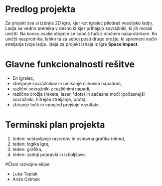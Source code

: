 # Predlog projekta
Za projekt sva si izbrala 2D igro, kjer kot igralec pilotiraš vesoljsko 
ladjo. Ladja se vedno premika v desno iz kjer prihajajo sovražniki, 
ki jih moraš uničiti. Na koncu vsake stopnje se soočiš tudi z močnim 
nasprotnikom. Ko uničiš nasprotnika, lahko ta za seboj pusti drugo 
orožje, ki spremeni način streljanja tvoje ladje. Ideja za projekt 
izhaja iz igre **Space Impact**.

# Glavne funkcionalnosti rešitve
- En igralec,
- streljanje sovražnikov in umikanje njihovim napadom,
- različni sovražniki z različnimi napadi,
- različna orožja (rakete, laser, \dots) in začasne moči (počasnejši sovražniki, hitrejše streljanje, \dots),
- zbiranje točk in vpogled prejšnje rezultate.


# Terminski plan projekta
1. teden: sestavljanje razredov in osnovna grafika (okno),
2. teden: logika igre,
3. teden: grafika,
4. teden: zadnji popravki in izboljšave.


#Člani razvojne ekipe
- Luka Toplak
- Anže Ozimek
